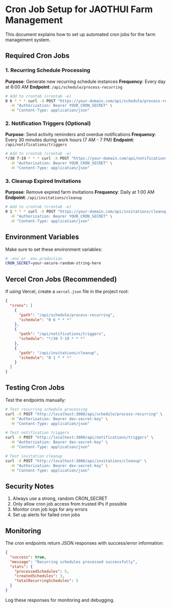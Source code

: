 # Cron Job Setup for JAOTHUI Farm Management

This document explains how to set up automated cron jobs for the farm management system.

## Required Cron Jobs

### 1. Recurring Schedule Processing
**Purpose**: Generate new recurring schedule instances
**Frequency**: Every day at 6:00 AM
**Endpoint**: `/api/schedule/process-recurring`

```bash
# Add to crontab (crontab -e)
0 6 * * * curl -X POST "https://your-domain.com/api/schedule/process-recurring" \
  -H "Authorization: Bearer YOUR_CRON_SECRET" \
  -H "Content-Type: application/json"
```

### 2. Notification Triggers (Optional)
**Purpose**: Send activity reminders and overdue notifications
**Frequency**: Every 30 minutes during work hours (7 AM - 7 PM)
**Endpoint**: `/api/notifications/triggers`

```bash
# Add to crontab (crontab -e)
*/30 7-19 * * * curl -X POST "https://your-domain.com/api/notifications/triggers" \
  -H "Authorization: Bearer YOUR_CRON_SECRET" \
  -H "Content-Type: application/json"
```

### 3. Cleanup Expired Invitations
**Purpose**: Remove expired farm invitations
**Frequency**: Daily at 1:00 AM
**Endpoint**: `/api/invitations/cleanup`

```bash
# Add to crontab (crontab -e)
0 1 * * * curl -X POST "https://your-domain.com/api/invitations/cleanup" \
  -H "Authorization: Bearer YOUR_CRON_SECRET" \
  -H "Content-Type: application/json"
```

## Environment Variables

Make sure to set these environment variables:

```bash
# .env or .env.production
CRON_SECRET=your-secure-random-string-here
```

## Vercel Cron Jobs (Recommended)

If using Vercel, create a `vercel.json` file in the project root:

```json
{
  "crons": [
    {
      "path": "/api/schedule/process-recurring",
      "schedule": "0 6 * * *"
    },
    {
      "path": "/api/notifications/triggers", 
      "schedule": "*/30 7-19 * * *"
    },
    {
      "path": "/api/invitations/cleanup",
      "schedule": "0 1 * * *"
    }
  ]
}
```

## Testing Cron Jobs

Test the endpoints manually:

```bash
# Test recurring schedule processing
curl -X POST "http://localhost:3000/api/schedule/process-recurring" \
  -H "Authorization: Bearer dev-secret-key" \
  -H "Content-Type: application/json"

# Test notification triggers
curl -X POST "http://localhost:3000/api/notifications/triggers" \
  -H "Authorization: Bearer dev-secret-key" \
  -H "Content-Type: application/json"

# Test invitation cleanup
curl -X POST "http://localhost:3000/api/invitations/cleanup" \
  -H "Authorization: Bearer dev-secret-key" \
  -H "Content-Type: application/json"
```

## Security Notes

1. Always use a strong, random CRON_SECRET
2. Only allow cron job access from trusted IPs if possible
3. Monitor cron job logs for any errors
4. Set up alerts for failed cron jobs

## Monitoring

The cron endpoints return JSON responses with success/error information:

```json
{
  "success": true,
  "message": "Recurring schedules processed successfully",
  "stats": {
    "processedSchedules": 5,
    "createdSchedules": 3,
    "totalRecurringSchedules": 5
  }
}
```

Log these responses for monitoring and debugging.
